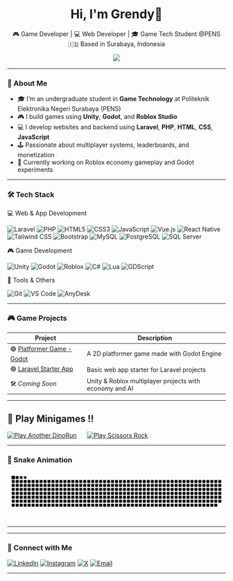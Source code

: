 <h1 align="center">Hi, I'm Grendy👋</h1>
<p align="center">
  🎮 Game Developer | 💻 Web Developer | 🎓 Game Tech Student @PENS 🇮🇩 Based in Surabaya, Indonesia
</p>

<p align="center">
  <img src="https://media.giphy.com/media/v1.Y2lkPWVjZjA1ZTQ3aDcyb3drb3cxempjaDAyOTd2a2N4OXE5OGVoYTNpdGs5bXo0bml2ZyZlcD12MV9naWZzX3NlYXJjaCZjdD1n/EAOTD2L0qyvhm/giphy.gif" width="1200" />
</p>


---

### 🧠 About Me

- 🎓 I’m an undergraduate student in **Game Technology** at Politeknik Elektronika Negeri Surabaya (PENS)
- 🎮 I build games using **Unity**, **Godot**, and **Roblox Studio**
- 💻 I develop websites and backend using **Laravel**, **PHP**, **HTML**, **CSS**, **JavaScript**
- 🕹️ Passionate about multiplayer systems, leaderboards, and monetization
- 🔭 Currently working on Roblox economy gameplay and Godot experiments

---


### 🛠️ Tech Stack

💻 Web & App Development
<p align="left"> <img src="https://img.shields.io/badge/Laravel-FF2D20?style=flat&logo=laravel&logoColor=white" alt="Laravel"/> <img src="https://img.shields.io/badge/PHP-777BB4?style=flat&logo=php&logoColor=white" alt="PHP"/> <img src="https://img.shields.io/badge/HTML5-E34F26?style=flat&logo=html5&logoColor=white" alt="HTML5"/> <img src="https://img.shields.io/badge/CSS3-1572B6?style=flat&logo=css3&logoColor=white" alt="CSS3"/> <img src="https://img.shields.io/badge/JavaScript-F7DF1E?style=flat&logo=javascript&logoColor=black" alt="JavaScript"/> <img src="https://img.shields.io/badge/Vue.js-4FC08D?style=flat&logo=vue.js&logoColor=white" alt="Vue.js"/> <img src="https://img.shields.io/badge/React%20Native-61DAFB?style=flat&logo=react&logoColor=black" alt="React Native"/> <img src="https://img.shields.io/badge/TailwindCSS-38B2AC?style=flat&logo=tailwind-css&logoColor=white" alt="Tailwind CSS"/> <img src="https://img.shields.io/badge/Bootstrap-563D7C?style=flat&logo=bootstrap&logoColor=white" alt="Bootstrap"/> <img src="https://img.shields.io/badge/MySQL-4479A1?style=flat&logo=mysql&logoColor=white" alt="MySQL"/> <img src="https://img.shields.io/badge/PostgreSQL-336791?style=flat&logo=postgresql&logoColor=white" alt="PostgreSQL"/> <img src="https://img.shields.io/badge/SQL%20Server-CC2927?style=flat&logo=microsoftsqlserver&logoColor=white" alt="SQL Server"/> </p>

🎮 Game Development
<p align="left"> <img src="https://img.shields.io/badge/Unity-000000?style=flat&logo=unity&logoColor=white" alt="Unity"/> <img src="https://img.shields.io/badge/Godot-478CBF?style=flat&logo=godot-engine&logoColor=white" alt="Godot"/> <img src="https://img.shields.io/badge/Roblox-000000?style=flat&logo=roblox&logoColor=white" alt="Roblox"/> <img src="https://img.shields.io/badge/C%23-239120?style=flat&logo=c-sharp&logoColor=white" alt="C#"/> <img src="https://img.shields.io/badge/Lua-000080?style=flat&logo=lua&logoColor=white" alt="Lua"/> <img src="https://img.shields.io/badge/GDScript-478CBF?style=flat&logo=godot-engine&logoColor=white" alt="GDScript"/> </p>

🧰 Tools & Others
<p align="left"> <img src="https://img.shields.io/badge/Git-F05032?style=flat&logo=git&logoColor=white" alt="Git"/> <img src="https://img.shields.io/badge/VS%20Code-007ACC?style=flat&logo=visual-studio-code&logoColor=white" alt="VS Code"/> <img src="https://img.shields.io/badge/AnyDesk-EF443B?style=flat&logo=anydesk&logoColor=white" alt="AnyDesk"/> </p>

---

### 🎮 Game Projects

| Project | Description |
|--------|-------------|
| 🟣 [Platformer Game - Godot](https://github.com/grendyaditya/project-game-platformer-godot) | A 2D platformer game made with Godot Engine |
| 🟢 [Laravel Starter App](https://github.com/grendyaditya/my-laravel-app) | Basic web app starter for Laravel projects |
| 🛠️ *Coming Soon* | Unity & Roblox multiplayer projects with economy and AI


---

## 🎲 Play Minigames !!

<p align="center">

[![Play Another DinoRun](https://img.shields.io/badge/Play%20Another%20DinoRun-blue?style=for-the-badge)](https://grendyaditya.github.io/another-dinorun) &nbsp;&nbsp;&nbsp;&nbsp; [![Play Scissors Rock](https://img.shields.io/badge/Play%20Scissors%20Rock-blue?style=for-the-badge)](https://grendyaditya.github.io/rock-paper-scissors)

</p>


---

### 🐍 Snake Animation

<p align="center">
  <img src="https://raw.githubusercontent.com/Platane/snk/output/github-contribution-grid-snake.svg" alt="Snake animation" />
</p>

---


---

### 🤝 Connect with Me
[![LinkedIn](https://img.shields.io/badge/LinkedIn-0077B5?style=flat&logo=linkedin&logoColor=white)](https://www.linkedin.com/in/grendyadityapangestu)
[![Instagram](https://img.shields.io/badge/Instagram-E4405F?style=flat&logo=instagram&logoColor=white)](https://instagram.com/grendypangestu)
[![X](https://img.shields.io/badge/X-000000?style=flat&logo=x&logoColor=white)](https://x.com/grendypangestu)
[![Email](https://img.shields.io/badge/Gmail-D14836?style=flat&logo=gmail&logoColor=white)](mailto:grendyadityapangestu@gmail.com)


---
